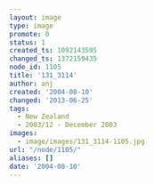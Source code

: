 ```yaml
---
layout: image
type: image
promote: 0
status: 1
created_ts: 1092143595
changed_ts: 1372159435
node_id: 1105
title: '131_3114'
author: anj
created: '2004-08-10'
changed: '2013-06-25'
tags:
  - New Zealand
  - 2003/12 - December 2003
images:
  - image/images/131_3114-1105.jpg
url: "/node/1105/"
aliases: []
date: '2004-08-10'
---
```


